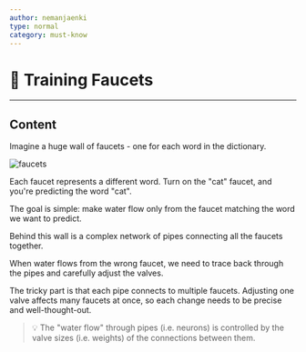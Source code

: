 ```yaml
---
author: nemanjaenki
type: normal
category: must-know
---
```


# 🚰 Training Faucets

---

## Content

Imagine a huge wall of faucets - one for each word in the dictionary.

![faucets](https://img.enkipro.com/5e34a64c925782f0c6b928176e6dc73d.png)

Each faucet represents a different word. Turn on the "cat" faucet, and you're predicting the word "cat".

The goal is simple: make water flow only from the faucet matching the word we want to predict.

Behind this wall is a complex network of pipes connecting all the faucets together.

When water flows from the wrong faucet, we need to trace back through the pipes and carefully adjust the valves.

The tricky part is that each pipe connects to multiple faucets. Adjusting one valve affects many faucets at once, so each change needs to be precise and well-thought-out.

> 💡 The "water flow" through pipes (i.e. neurons) is controlled by the valve sizes (i.e. weights) of the connections between them.
